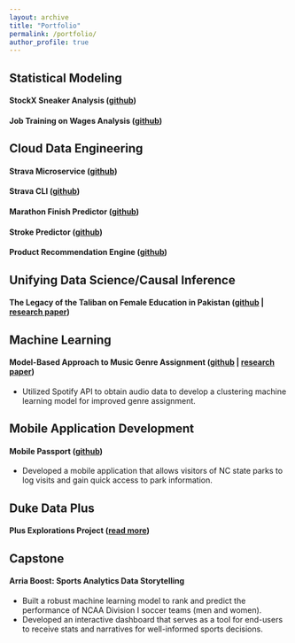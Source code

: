 ```yaml
---
layout: archive
title: "Portfolio"
permalink: /portfolio/
author_profile: true
---
```


## Statistical Modeling
#### StockX Sneaker Analysis ([github](https://github.com/rmratliffbrown/final-stats-sneakers/blob/main/final-report.Rmd))
#### Job Training on Wages Analysis ([github](https://github.com/rmratliffbrown/job-training-wages))

## Cloud Data Engineering
#### Strava Microservice ([github](https://github.com/rmratliffbrown/data-engineering-strava-api)) 

#### Strava CLI ([github](https://github.com/rmratliffbrown/strava-cli))

#### Marathon Finish Predictor ([github](https://github.com/rmratliffbrown/ml-marathon-finish-predictor))

#### Stroke Predictor ([github](https://github.com/rmratliffbrown/ml-stroke-predictor))

#### Product Recommendation Engine ([github](https://github.com/rmratliffbrown/Recommend))

## Unifying Data Science/Causal Inference
#### The Legacy of the Taliban on Female Education in Pakistan ([github](https://github.com/rmratliffbrown/uds-2022-ids-701-team-3) | [research paper](https://github.com/rmratliffbrown/uds-2022-ids-701-team-3/blob/main/40-docs/IDS-701_Final_Project_Report.pdf))

## Machine Learning
#### Model-Based Approach to Music Genre Assignment ([github](https://github.com/rmratliffbrown/ml-genre-assignment) | [research paper](https://github.com/rmratliffbrown/ml-genre-assignment/blob/main/30_docs/final-report.pdf)) 
  * Utilized Spotify API to obtain audio data to develop a clustering machine learning model for improved genre assignment.

## Mobile Application Development
#### Mobile Passport ([github](https://github.com/rmratliffbrown/mobile-passport))
  * Developed a mobile application that allows visitors of NC state parks to log visits and gain quick access to park information. 

## Duke Data Plus
#### Plus Explorations Project ([read more](https://bigdata.duke.edu/projects/plus-programs-data-exploration/))

## Capstone
#### Arria Boost: Sports Analytics Data Storytelling
  * Built a robust machine learning model to rank and predict the performance of NCAA Division I soccer teams (men and women).
  * Developed an interactive dashboard that serves as a tool for end-users to receive stats and narratives for well-informed sports decisions.


